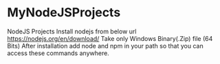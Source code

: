 # MyNodeJSProjects
NodeJS Projects
Install nodejs from below url https://nodejs.org/en/download/
Take only Windows Binary(.Zip) file (64 Bits)
After installation add node and npm in your path so that you can access these commands anywhere.
